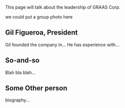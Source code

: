 <TITLE>GRAAS Corp Leadership</TITLE>

This page will talk about the leadership of GRAAS Corp.

we could put a group photo here

## Gil Figueroa, President
Gil founded the company in... He has experience with...

## So-and-so
Blah bla blah...

## Some Other person
biography...
